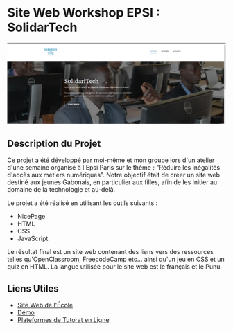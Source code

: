 # Site Web Workshop EPSI : SolidarTech

![Image du Projet](images/SolidariTech.jpg)

## Description du Projet

Ce projet a été développé par moi-même et mon groupe lors d'un atelier d'une semaine organisé à l'Epsi Paris sur le thème : "Réduire les inégalités d'accès aux métiers numériques". Notre objectif était de créer un site web destiné aux jeunes Gabonais, en particulier aux filles, afin de les initier au domaine de la technologie et au-delà.

Le projet a été réalisé en utilisant les outils suivants :

- NicePage
- HTML
- CSS
- JavaScript

Le résultat final est un site web contenant des liens vers des ressources telles qu'OpenClassroom, FreecodeCamp etc... ainsi qu'un jeu en CSS et un quiz en HTML. La langue utilisée pour le site web est le français et le Punu.

## Liens Utiles

- [Site Web de l'École](epsi.fr)
- [Démo](https://wambaforestin.github.io/projet_workshop_epsi/)
- [Plateformes de Tutorat en Ligne](GeeksforGeeks.org)

